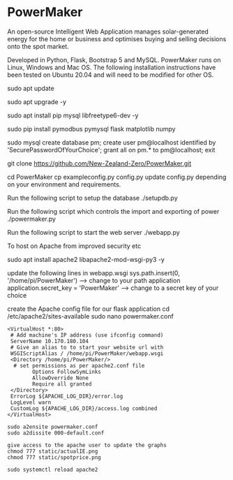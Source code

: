 # PowerMaker

An open-source Intelligent Web Application manages solar-generated energy for the home or business and optimises buying and selling decisions onto the spot market.  

Developed in Python, Flask, Bootstrap 5 and MySQL.  PowerMaker runs on Linux, Windows and Mac OS.  The following installation instructions have been tested on Ubuntu 20.04 and will need to be modified for other OS.

sudo apt update

sudo apt upgrade -y

sudo apt install pip mysql libfreetype6-dev -y

sudo pip install pymodbus pymysql flask matplotlib numpy

sudo mysql 
    create database pm;
    create user pm@localhost identified by 'SecurePasswordOfYourChoice';
    grant all on pm.* to pm@localhost;
    exit

git clone https://github.com/New-Zealand-Zero/PowerMaker.git

cd PowerMaker
cp exampleconfig.py config.py
update config.py depending on your environment and requirements.

Run the following script to setup the database
./setupdb.py

Run the following script which controls the import and exporting of power
./powermaker.py

Run the following script to start the web server
./webapp.py


To host on Apache from improved security etc

sudo apt install apache2 libapache2-mod-wsgi-py3 -y

update the following lines in webapp.wsgi
    sys.path.insert(0, '/home/pi/PowerMaker') --> change to your path application
    application.secret_key = 'PowerMaker' --> change to a secret key of your choice

create the Apache config file for our flask application
    cd /etc/apache2/sites-available
    sudo nano powermaker.conf

    <VirtualHost *:80>
     # Add machine's IP address (use ifconfig command)
     ServerName 10.170.180.104
     # Give an alias to to start your website url with
     WSGIScriptAlias / /home/pi/PowerMaker/webapp.wsgi
     <Directory /home/pi/PowerMaker/>
      # set permissions as per apache2.conf file
            Options FollowSymLinks
            AllowOverride None
            Require all granted
     </Directory>
     ErrorLog ${APACHE_LOG_DIR}/error.log
     LogLevel warn
     CustomLog ${APACHE_LOG_DIR}/access.log combined
    </VirtualHost>

    sudo a2ensite powermaker.conf 
    sudo a2dissite 000-default.conf

    give access to the apache user to update the graphs
    chmod 777 static/actualIE.png
    chmod 777 static/spotprice.png

    sudo systemctl reload apache2
